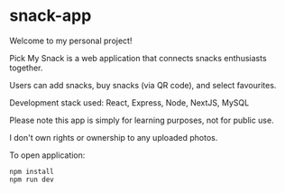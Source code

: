 # snack-app

Welcome to my personal project!

Pick My Snack is a web application that connects snacks enthusiasts together.

Users can add snacks, buy snacks (via QR code), and select favourites.

Development stack used: React, Express, Node, NextJS, MySQL

Please note this app is simply for learning purposes, not for public use.

I don't own rights or ownership to any uploaded photos.

To open application:
```
npm install
npm run dev
```
